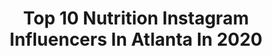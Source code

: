 ---
title: Top 10 Nutrition Instagram Influencers In Atlanta In 2020
description: >-
  Find top nutrition Instagram influencers in Atlanta in 2020. Most popular hashtags: #nutrition #atlanta #fitness #health.
platform: Instagram
profiles:
  - username: "plantfueledstrength"
    fullname: >-
      Devon Bennett Ⓥ
    location: "United States"
    followers: 41231
    engagement: 359
    commentsToLikes: 0.032681
    id: ck14klz1nq61h0i19sgxw6lzz
    verified: false
    hashtags: "#plantshaveprotein, #plantbasedhealth, #seitan, #easyveganmeals"
  - username: "rushingtothekitchen"
    fullname: >-
      Courtney Rushing
    location: "United States"
    followers: 7076
    engagement: 363
    commentsToLikes: 0.236292
    id: ck0twvachgwf90i1936cdck00
    verified: false
    hashtags: "#healthy, #positivity, #bread, #smores"
  - username: "holisticheights"
    fullname: >-
      Holistic Heights
    location: "United States"
    followers: 77106
    engagement: 85
    commentsToLikes: 0.040919
    id: ck0u1zxvsydub0i19te6wnhpt
    verified: false
    hashtags: "#rawfooddiet, #tealovers, #beautyproducts, #eatclean"
  - username: "itsjustbling"
    fullname: >-
      BLING /HypeMan
    location: "United States"
    followers: 24202
    engagement: 442
    commentsToLikes: 0.063906
    id: ck6tj74ut24y50j71z8b1bx2h
    verified: false
    hashtags: "#arab, #dope, #playboy, #lebaneserappers"
  - username: "duttoneventing"
    fullname: >-
      Phillip Dutton
    location: "United States"
    followers: 27057
    engagement: 403
    commentsToLikes: 0.006089
    id: ck5c2wku9y4uj0i117tuf8lie
    verified: true
    hashtags: "#horseoftheyear, #eventingstrong, #alltoplayfor, #perspective"
  - username: "turnipyourlife"
    fullname: >-
      Sydney Boyd | Nutritionist
    location: "United States"
    followers: 13618
    engagement: 653
    commentsToLikes: 0.372776
    id: ck0txokwcjwjs0i19cf049dxg
    verified: false
    hashtags: "#probiotics, #nutritionist, #buzzfeedfood, #ricemaderighter"
  - username: "hellospoonful"
    fullname: >-
      Nutritionist | Elizabeth Moye
    location: "United States"
    followers: 36752
    engagement: 410
    commentsToLikes: 0.155917
    id: ck0w2ed0knxpd0i197mhmcc78
    verified: false
    hashtags: "#snickerdoodle, #nourishingfood, #tahini, #todayfood"
  - username: "thedesailifestyle"
    fullname: >-
      Abhish Desai
    location: "United States"
    followers: 341966
    engagement: 195
    commentsToLikes: 0.006445
    id: ck135z50y3yb00i198y6ixoz3
    verified: false
    hashtags: "#consistency, #workoutlife, #strength, #animalflow"
  - username: "eatplantsprosper"
    fullname: >-
      Whitney Miner | Nutritionist
    location: "United States"
    followers: 8492
    engagement: 535
    commentsToLikes: 0.058001
    id: ckaoqs3eek48s0i78r6akv5qb
    verified: false
    hashtags: "#realfood, #livewithpurpose, #veganfoodie, #holisticliving"
  - username: "ashleymarietta"
    fullname: >-
      M A R I E T T A  🧿
    location: "United States"
    followers: 15535
    engagement: 773
    commentsToLikes: 0.061737
    id: ck8taku1ps6n70j785k0psopa
    verified: false
    hashtags: "#cashewalfredo, #pooshtheboundaries, #blackchefsnetwork, #muradskincare"
---
